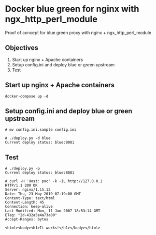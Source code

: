# Docker blue green for nginx with ngx_http_perl_module
Proof of concept for blue green proxy with nginx + ngx_http_perl_module

## Objectives
1. Start up nginx + Apache containers 
2. Setup config.ini and deploy blue or green upstream
3. Test

## Start up nginx + Apache containers
```
docker-compose up -d 
```

## Setup config.ini and deploy blue or green upstream
```
# mv config.ini.sample config.ini

# ./deploy.py -d blue 
Current deploy status: blue:8081
```

## Test
```
# ./deploy.py -p 
Current deploy status: blue:8081

# curl -H 'Host: poc' -k -iL http://127.0.0.1
HTTP/1.1 200 OK
Server: nginx/1.15.12
Date: Thu, 23 May 2019 07:19:00 GMT
Content-Type: text/html
Content-Length: 45
Connection: keep-alive
Last-Modified: Mon, 11 Jun 2007 18:53:14 GMT
ETag: "2d-432a5e4a73a80"
Accept-Ranges: bytes

<html><body><h1>It works!</h1></body></html>
```
